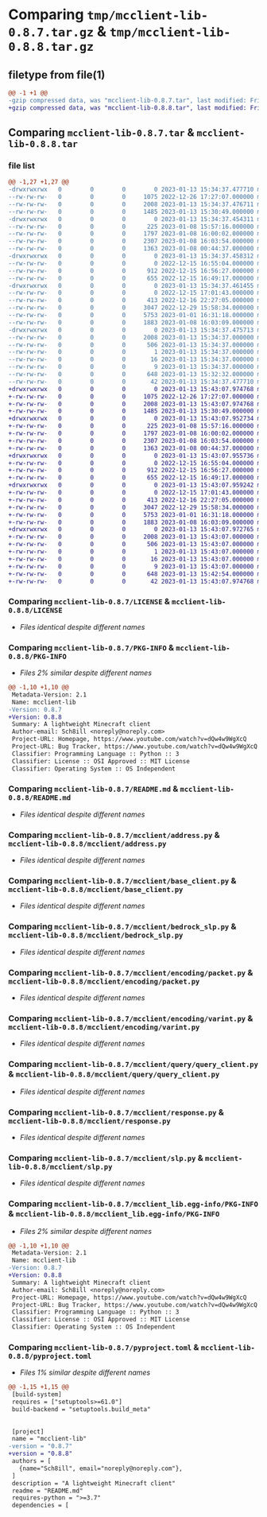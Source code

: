 # Comparing `tmp/mcclient-lib-0.8.7.tar.gz` & `tmp/mcclient-lib-0.8.8.tar.gz`

## filetype from file(1)

```diff
@@ -1 +1 @@
-gzip compressed data, was "mcclient-lib-0.8.7.tar", last modified: Fri Jan 13 15:34:37 2023, max compression
+gzip compressed data, was "mcclient-lib-0.8.8.tar", last modified: Fri Jan 13 15:43:07 2023, max compression
```

## Comparing `mcclient-lib-0.8.7.tar` & `mcclient-lib-0.8.8.tar`

### file list

```diff
@@ -1,27 +1,27 @@
-drwxrwxrwx   0        0        0        0 2023-01-13 15:34:37.477710 mcclient-lib-0.8.7/
--rw-rw-rw-   0        0        0     1075 2022-12-26 17:27:07.000000 mcclient-lib-0.8.7/LICENSE
--rw-rw-rw-   0        0        0     2008 2023-01-13 15:34:37.476711 mcclient-lib-0.8.7/PKG-INFO
--rw-rw-rw-   0        0        0     1485 2023-01-13 15:30:49.000000 mcclient-lib-0.8.7/README.md
-drwxrwxrwx   0        0        0        0 2023-01-13 15:34:37.454311 mcclient-lib-0.8.7/mcclient/
--rw-rw-rw-   0        0        0      225 2023-01-08 15:57:16.000000 mcclient-lib-0.8.7/mcclient/__init__.py
--rw-rw-rw-   0        0        0     1797 2023-01-08 16:00:02.000000 mcclient-lib-0.8.7/mcclient/address.py
--rw-rw-rw-   0        0        0     2307 2023-01-08 16:03:54.000000 mcclient-lib-0.8.7/mcclient/base_client.py
--rw-rw-rw-   0        0        0     1363 2023-01-08 00:44:37.000000 mcclient-lib-0.8.7/mcclient/bedrock_slp.py
-drwxrwxrwx   0        0        0        0 2023-01-13 15:34:37.458312 mcclient-lib-0.8.7/mcclient/encoding/
--rw-rw-rw-   0        0        0        0 2022-12-15 16:55:04.000000 mcclient-lib-0.8.7/mcclient/encoding/__init__.py
--rw-rw-rw-   0        0        0      912 2022-12-15 16:56:27.000000 mcclient-lib-0.8.7/mcclient/encoding/packet.py
--rw-rw-rw-   0        0        0      655 2022-12-15 16:49:17.000000 mcclient-lib-0.8.7/mcclient/encoding/varint.py
-drwxrwxrwx   0        0        0        0 2023-01-13 15:34:37.461455 mcclient-lib-0.8.7/mcclient/query/
--rw-rw-rw-   0        0        0        0 2022-12-15 17:01:43.000000 mcclient-lib-0.8.7/mcclient/query/__init__.py
--rw-rw-rw-   0        0        0      413 2022-12-16 22:27:05.000000 mcclient-lib-0.8.7/mcclient/query/packet.py
--rw-rw-rw-   0        0        0     3047 2022-12-29 15:58:34.000000 mcclient-lib-0.8.7/mcclient/query/query_client.py
--rw-rw-rw-   0        0        0     5753 2023-01-01 16:31:18.000000 mcclient-lib-0.8.7/mcclient/response.py
--rw-rw-rw-   0        0        0     1883 2023-01-08 16:03:09.000000 mcclient-lib-0.8.7/mcclient/slp.py
-drwxrwxrwx   0        0        0        0 2023-01-13 15:34:37.475713 mcclient-lib-0.8.7/mcclient_lib.egg-info/
--rw-rw-rw-   0        0        0     2008 2023-01-13 15:34:37.000000 mcclient-lib-0.8.7/mcclient_lib.egg-info/PKG-INFO
--rw-rw-rw-   0        0        0      506 2023-01-13 15:34:37.000000 mcclient-lib-0.8.7/mcclient_lib.egg-info/SOURCES.txt
--rw-rw-rw-   0        0        0        1 2023-01-13 15:34:37.000000 mcclient-lib-0.8.7/mcclient_lib.egg-info/dependency_links.txt
--rw-rw-rw-   0        0        0       16 2023-01-13 15:34:37.000000 mcclient-lib-0.8.7/mcclient_lib.egg-info/requires.txt
--rw-rw-rw-   0        0        0        9 2023-01-13 15:34:37.000000 mcclient-lib-0.8.7/mcclient_lib.egg-info/top_level.txt
--rw-rw-rw-   0        0        0      648 2023-01-13 15:32:32.000000 mcclient-lib-0.8.7/pyproject.toml
--rw-rw-rw-   0        0        0       42 2023-01-13 15:34:37.477710 mcclient-lib-0.8.7/setup.cfg
+drwxrwxrwx   0        0        0        0 2023-01-13 15:43:07.974768 mcclient-lib-0.8.8/
+-rw-rw-rw-   0        0        0     1075 2022-12-26 17:27:07.000000 mcclient-lib-0.8.8/LICENSE
+-rw-rw-rw-   0        0        0     2008 2023-01-13 15:43:07.974768 mcclient-lib-0.8.8/PKG-INFO
+-rw-rw-rw-   0        0        0     1485 2023-01-13 15:30:49.000000 mcclient-lib-0.8.8/README.md
+drwxrwxrwx   0        0        0        0 2023-01-13 15:43:07.952734 mcclient-lib-0.8.8/mcclient/
+-rw-rw-rw-   0        0        0      225 2023-01-08 15:57:16.000000 mcclient-lib-0.8.8/mcclient/__init__.py
+-rw-rw-rw-   0        0        0     1797 2023-01-08 16:00:02.000000 mcclient-lib-0.8.8/mcclient/address.py
+-rw-rw-rw-   0        0        0     2307 2023-01-08 16:03:54.000000 mcclient-lib-0.8.8/mcclient/base_client.py
+-rw-rw-rw-   0        0        0     1363 2023-01-08 00:44:37.000000 mcclient-lib-0.8.8/mcclient/bedrock_slp.py
+drwxrwxrwx   0        0        0        0 2023-01-13 15:43:07.955736 mcclient-lib-0.8.8/mcclient/encoding/
+-rw-rw-rw-   0        0        0        0 2022-12-15 16:55:04.000000 mcclient-lib-0.8.8/mcclient/encoding/__init__.py
+-rw-rw-rw-   0        0        0      912 2022-12-15 16:56:27.000000 mcclient-lib-0.8.8/mcclient/encoding/packet.py
+-rw-rw-rw-   0        0        0      655 2022-12-15 16:49:17.000000 mcclient-lib-0.8.8/mcclient/encoding/varint.py
+drwxrwxrwx   0        0        0        0 2023-01-13 15:43:07.959242 mcclient-lib-0.8.8/mcclient/query/
+-rw-rw-rw-   0        0        0        0 2022-12-15 17:01:43.000000 mcclient-lib-0.8.8/mcclient/query/__init__.py
+-rw-rw-rw-   0        0        0      413 2022-12-16 22:27:05.000000 mcclient-lib-0.8.8/mcclient/query/packet.py
+-rw-rw-rw-   0        0        0     3047 2022-12-29 15:58:34.000000 mcclient-lib-0.8.8/mcclient/query/query_client.py
+-rw-rw-rw-   0        0        0     5753 2023-01-01 16:31:18.000000 mcclient-lib-0.8.8/mcclient/response.py
+-rw-rw-rw-   0        0        0     1883 2023-01-08 16:03:09.000000 mcclient-lib-0.8.8/mcclient/slp.py
+drwxrwxrwx   0        0        0        0 2023-01-13 15:43:07.972765 mcclient-lib-0.8.8/mcclient_lib.egg-info/
+-rw-rw-rw-   0        0        0     2008 2023-01-13 15:43:07.000000 mcclient-lib-0.8.8/mcclient_lib.egg-info/PKG-INFO
+-rw-rw-rw-   0        0        0      506 2023-01-13 15:43:07.000000 mcclient-lib-0.8.8/mcclient_lib.egg-info/SOURCES.txt
+-rw-rw-rw-   0        0        0        1 2023-01-13 15:43:07.000000 mcclient-lib-0.8.8/mcclient_lib.egg-info/dependency_links.txt
+-rw-rw-rw-   0        0        0       16 2023-01-13 15:43:07.000000 mcclient-lib-0.8.8/mcclient_lib.egg-info/requires.txt
+-rw-rw-rw-   0        0        0        9 2023-01-13 15:43:07.000000 mcclient-lib-0.8.8/mcclient_lib.egg-info/top_level.txt
+-rw-rw-rw-   0        0        0      648 2023-01-13 15:42:54.000000 mcclient-lib-0.8.8/pyproject.toml
+-rw-rw-rw-   0        0        0       42 2023-01-13 15:43:07.974768 mcclient-lib-0.8.8/setup.cfg
```

### Comparing `mcclient-lib-0.8.7/LICENSE` & `mcclient-lib-0.8.8/LICENSE`

 * *Files identical despite different names*

### Comparing `mcclient-lib-0.8.7/PKG-INFO` & `mcclient-lib-0.8.8/PKG-INFO`

 * *Files 2% similar despite different names*

```diff
@@ -1,10 +1,10 @@
 Metadata-Version: 2.1
 Name: mcclient-lib
-Version: 0.8.7
+Version: 0.8.8
 Summary: A lightweight Minecraft client
 Author-email: Sch8ill <noreply@noreply.com>
 Project-URL: Homepage, https://www.youtube.com/watch?v=dQw4w9WgXcQ
 Project-URL: Bug Tracker, https://www.youtube.com/watch?v=dQw4w9WgXcQ
 Classifier: Programming Language :: Python :: 3
 Classifier: License :: OSI Approved :: MIT License
 Classifier: Operating System :: OS Independent
```

### Comparing `mcclient-lib-0.8.7/README.md` & `mcclient-lib-0.8.8/README.md`

 * *Files identical despite different names*

### Comparing `mcclient-lib-0.8.7/mcclient/address.py` & `mcclient-lib-0.8.8/mcclient/address.py`

 * *Files identical despite different names*

### Comparing `mcclient-lib-0.8.7/mcclient/base_client.py` & `mcclient-lib-0.8.8/mcclient/base_client.py`

 * *Files identical despite different names*

### Comparing `mcclient-lib-0.8.7/mcclient/bedrock_slp.py` & `mcclient-lib-0.8.8/mcclient/bedrock_slp.py`

 * *Files identical despite different names*

### Comparing `mcclient-lib-0.8.7/mcclient/encoding/packet.py` & `mcclient-lib-0.8.8/mcclient/encoding/packet.py`

 * *Files identical despite different names*

### Comparing `mcclient-lib-0.8.7/mcclient/encoding/varint.py` & `mcclient-lib-0.8.8/mcclient/encoding/varint.py`

 * *Files identical despite different names*

### Comparing `mcclient-lib-0.8.7/mcclient/query/query_client.py` & `mcclient-lib-0.8.8/mcclient/query/query_client.py`

 * *Files identical despite different names*

### Comparing `mcclient-lib-0.8.7/mcclient/response.py` & `mcclient-lib-0.8.8/mcclient/response.py`

 * *Files identical despite different names*

### Comparing `mcclient-lib-0.8.7/mcclient/slp.py` & `mcclient-lib-0.8.8/mcclient/slp.py`

 * *Files identical despite different names*

### Comparing `mcclient-lib-0.8.7/mcclient_lib.egg-info/PKG-INFO` & `mcclient-lib-0.8.8/mcclient_lib.egg-info/PKG-INFO`

 * *Files 2% similar despite different names*

```diff
@@ -1,10 +1,10 @@
 Metadata-Version: 2.1
 Name: mcclient-lib
-Version: 0.8.7
+Version: 0.8.8
 Summary: A lightweight Minecraft client
 Author-email: Sch8ill <noreply@noreply.com>
 Project-URL: Homepage, https://www.youtube.com/watch?v=dQw4w9WgXcQ
 Project-URL: Bug Tracker, https://www.youtube.com/watch?v=dQw4w9WgXcQ
 Classifier: Programming Language :: Python :: 3
 Classifier: License :: OSI Approved :: MIT License
 Classifier: Operating System :: OS Independent
```

### Comparing `mcclient-lib-0.8.7/pyproject.toml` & `mcclient-lib-0.8.8/pyproject.toml`

 * *Files 1% similar despite different names*

```diff
@@ -1,15 +1,15 @@
 [build-system]
 requires = ["setuptools>=61.0"]
 build-backend = "setuptools.build_meta"
 
 
 [project]
 name = "mcclient-lib"
-version = "0.8.7"
+version = "0.8.8"
 authors = [
   {name="Sch8ill", email="noreply@noreply.com"},
 ]
 description = "A lightweight Minecraft client"
 readme = "README.md"
 requires-python = ">=3.7"
 dependencies = [
```

